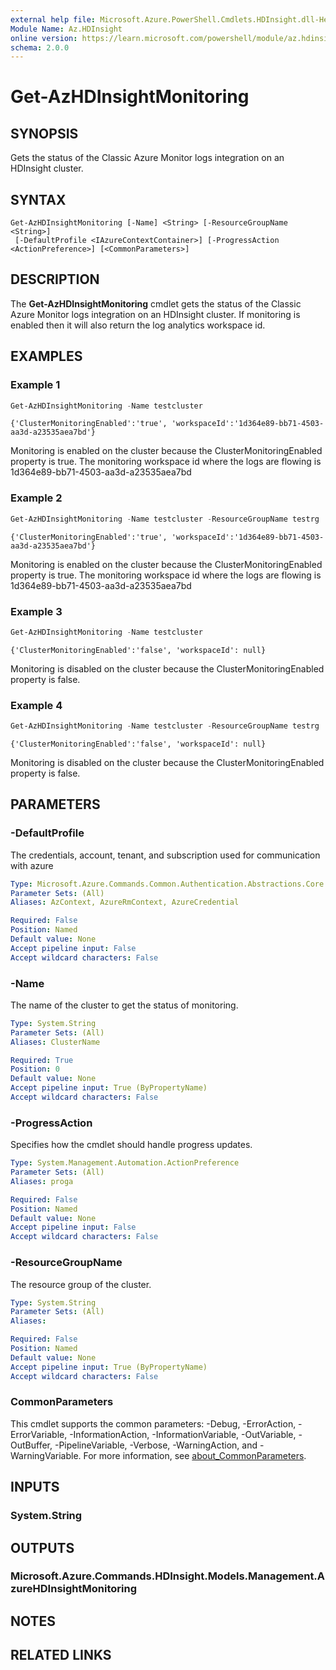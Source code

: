```yaml
---
external help file: Microsoft.Azure.PowerShell.Cmdlets.HDInsight.dll-Help.xml
Module Name: Az.HDInsight
online version: https://learn.microsoft.com/powershell/module/az.hdinsight/get-azhdinsightmonitoring
schema: 2.0.0
---
```


# Get-AzHDInsightMonitoring

## SYNOPSIS
Gets the status of the Classic Azure Monitor logs integration on an HDInsight cluster.

## SYNTAX

```
Get-AzHDInsightMonitoring [-Name] <String> [-ResourceGroupName <String>]
 [-DefaultProfile <IAzureContextContainer>] [-ProgressAction <ActionPreference>] [<CommonParameters>]
```

## DESCRIPTION
The **Get-AzHDInsightMonitoring** cmdlet gets the status of the Classic Azure Monitor logs integration on an HDInsight cluster. If monitoring is enabled then it will also return the log analytics workspace id.

## EXAMPLES

### Example 1
```powershell
Get-AzHDInsightMonitoring -Name testcluster
```

```output
{'ClusterMonitoringEnabled':'true', 'workspaceId':'1d364e89-bb71-4503-aa3d-a23535aea7bd'}
```

Monitoring is enabled on the cluster because the ClusterMonitoringEnabled property is true. The monitoring workspace id where the logs are flowing is 1d364e89-bb71-4503-aa3d-a23535aea7bd

### Example 2
```powershell
Get-AzHDInsightMonitoring -Name testcluster -ResourceGroupName testrg
```

```output
{'ClusterMonitoringEnabled':'true', 'workspaceId':'1d364e89-bb71-4503-aa3d-a23535aea7bd'}
```

Monitoring is enabled on the cluster because the ClusterMonitoringEnabled property is true. The monitoring workspace id where the logs are flowing is 1d364e89-bb71-4503-aa3d-a23535aea7bd

### Example 3
```powershell
Get-AzHDInsightMonitoring -Name testcluster
```

```output
{'ClusterMonitoringEnabled':'false', 'workspaceId': null}
```

Monitoring is disabled on the cluster because the ClusterMonitoringEnabled property is false.

### Example 4
```powershell
Get-AzHDInsightMonitoring -Name testcluster -ResourceGroupName testrg
```

```output
{'ClusterMonitoringEnabled':'false', 'workspaceId': null}
```

Monitoring is disabled on the cluster because the ClusterMonitoringEnabled property is false.

## PARAMETERS

### -DefaultProfile
The credentials, account, tenant, and subscription used for communication with azure

```yaml
Type: Microsoft.Azure.Commands.Common.Authentication.Abstractions.Core.IAzureContextContainer
Parameter Sets: (All)
Aliases: AzContext, AzureRmContext, AzureCredential

Required: False
Position: Named
Default value: None
Accept pipeline input: False
Accept wildcard characters: False
```

### -Name
The name of the cluster to get the status of monitoring.

```yaml
Type: System.String
Parameter Sets: (All)
Aliases: ClusterName

Required: True
Position: 0
Default value: None
Accept pipeline input: True (ByPropertyName)
Accept wildcard characters: False
```

### -ProgressAction
Specifies how the cmdlet should handle progress updates.

```yaml
Type: System.Management.Automation.ActionPreference
Parameter Sets: (All)
Aliases: proga

Required: False
Position: Named
Default value: None
Accept pipeline input: False
Accept wildcard characters: False
```

### -ResourceGroupName
The resource group of the cluster.

```yaml
Type: System.String
Parameter Sets: (All)
Aliases:

Required: False
Position: Named
Default value: None
Accept pipeline input: True (ByPropertyName)
Accept wildcard characters: False
```

### CommonParameters
This cmdlet supports the common parameters: -Debug, -ErrorAction, -ErrorVariable, -InformationAction, -InformationVariable, -OutVariable, -OutBuffer, -PipelineVariable, -Verbose, -WarningAction, and -WarningVariable. For more information, see [about_CommonParameters](http://go.microsoft.com/fwlink/?LinkID=113216).

## INPUTS

### System.String

## OUTPUTS

### Microsoft.Azure.Commands.HDInsight.Models.Management.AzureHDInsightMonitoring

## NOTES

## RELATED LINKS
